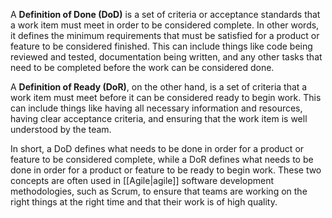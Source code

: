 A **Definition of Done (DoD)** is a set of criteria or acceptance standards that a work item must meet in order to be considered complete. In other words, it defines the minimum requirements that must be satisfied for a product or feature to be considered finished. This can include things like code being reviewed and tested, documentation being written, and any other tasks that need to be completed before the work can be considered done.

A **Definition of Ready (DoR)**, on the other hand, is a set of criteria that a work item must meet before it can be considered ready to begin work. This can include things like having all necessary information and resources, having clear acceptance criteria, and ensuring that the work item is well understood by the team.

In short, a DoD defines what needs to be done in order for a product or feature to be considered complete, while a DoR defines what needs to be done in order for a product or feature to be ready to begin work. These two concepts are often used in [[Agile|agile]] software development methodologies, such as Scrum, to ensure that teams are working on the right things at the right time and that their work is of high quality.